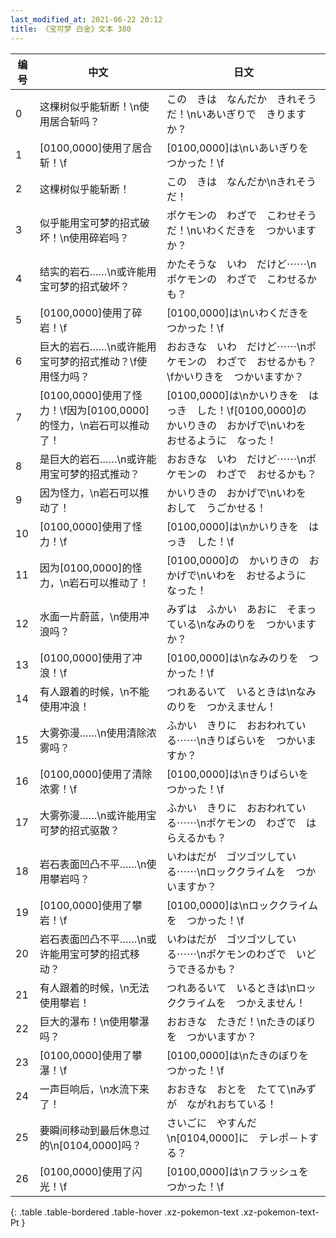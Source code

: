 ```yaml
---
last_modified_at: 2021-06-22 20:12
title: 《宝可梦 白金》文本 380
---
```

| 编号 | 中文 | 日文 |
| ---- | ---- | ---- |
| 0 | 这棵树似乎能斩断！\n使用居合斩吗？ | この　きは　なんだか　きれそうだ！\nいあいぎりで　きりますか？ |
| 1 | [0100,0000]使用了居合斩！\f | [0100,0000]は\nいあいぎりを　つかった！\f |
| 2 | 这棵树似乎能斩断！ | この　きは　なんだか\nきれそうだ！ |
| 3 | 似乎能用宝可梦的招式破坏！\n使用碎岩吗？ | ポケモンの　わざで　こわせそうだ！\nいわくだきを　つかいますか？ |
| 4 | 结实的岩石……\n或许能用宝可梦的招式破坏？ | かたそうな　いわ　だけど⋯⋯\nポケモンの　わざで　こわせるかも？ |
| 5 | [0100,0000]使用了碎岩！\f | [0100,0000]は\nいわくだきを　つかった！\f |
| 6 | 巨大的岩石……\n或许能用宝可梦的招式推动？\f使用怪力吗？ | おおきな　いわ　だけど⋯⋯\nポケモンの　わざで　おせるかも？\fかいりきを　つかいますか？ |
| 7 | [0100,0000]使用了怪力！\f因为[0100,0000]的怪力，\n岩石可以推动了！ | [0100,0000]は\nかいりきを　はっき　した！\f[0100,0000]の　かいりきの　おかげで\nいわを　おせるように　なった！ |
| 8 | 是巨大的岩石……\n或许能用宝可梦的招式推动？ | おおきな　いわ　だけど⋯⋯\nポケモンの　わざで　おせるかも？ |
| 9 | 因为怪力，\n岩石可以推动了！ | かいりきの　おかげで\nいわを　おして　うごかせる！ |
| 10 | [0100,0000]使用了怪力！\f | [0100,0000]は\nかいりきを　はっき　した！\f |
| 11 | 因为[0100,0000]的怪力，\n岩石可以推动了！ | [0100,0000]の　かいりきの　おかげで\nいわを　おせるように　なった！ |
| 12 | 水面一片蔚蓝，\n使用冲浪吗？ | みずは　ふかい　あおに　そまっている\nなみのりを　つかいますか？ |
| 13 | [0100,0000]使用了冲浪！\f | [0100,0000]は\nなみのりを　つかった！\f |
| 14 | 有人跟着的时候，\n不能使用冲浪！ | つれあるいて　いるときは\nなみのりを　つかえません！ |
| 15 | 大雾弥漫……\n使用清除浓雾吗？ | ふかい　きりに　おおわれている⋯⋯\nきりばらいを　つかいますか？ |
| 16 | [0100,0000]使用了清除浓雾！\f | [0100,0000]は\nきりばらいを　つかった！\f |
| 17 | 大雾弥漫……\n或许能用宝可梦的招式驱散？ | ふかい　きりに　おおわれている⋯⋯\nポケモンの　わざで　はらえるかも？ |
| 18 | 岩石表面凹凸不平……\n使用攀岩吗？ | いわはだが　ゴツゴツしている⋯⋯\nロッククライムを　つかいますか？ |
| 19 | [0100,0000]使用了攀岩！\f | [0100,0000]は\nロッククライムを　つかった！\f |
| 20 | 岩石表面凹凸不平……\n或许能用宝可梦的招式移动？ | いわはだが　ゴツゴツしている⋯⋯\nポケモンのわざで　いどうできるかも？ |
| 21 | 有人跟着的时候，\n无法使用攀岩！ | つれあるいて　いるときは\nロッククライムを　つかえません！ |
| 22 | 巨大的瀑布！\n使用攀瀑吗？ | おおきな　たきだ！\nたきのぼりを　つかいますか？ |
| 23 | [0100,0000]使用了攀瀑！\f | [0100,0000]は\nたきのぼりを　つかった！\f |
| 24 | 一声巨响后，\n水流下来了！ | おおきな　おとを　たてて\nみずが　ながれおちている！ |
| 25 | 要瞬间移动到最后休息过的\n[0104,0000]吗？ | さいごに　やすんだ\n[0104,0000]に　テレポ－トする？ |
| 26 | [0100,0000]使用了闪光！\f | [0100,0000]は\nフラッシュを　つかった！\f |
{: .table .table-bordered .table-hover .xz-pokemon-text .xz-pokemon-text-Pt }